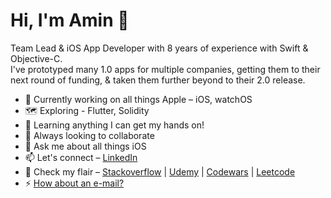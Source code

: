 # Hi, I'm Amin 👋

Team Lead & iOS App Developer with 8 years of experience with Swift & Objective-C.  
I've prototyped many 1.0 apps for multiple companies, getting them to their next round of funding, & taken them further beyond to their 2.0 release. 

- 🔭 Currently working on all things Apple – iOS, watchOS
- 🗺 Exploring - Flutter, Solidity
- 🌱 Learning anything I can get my hands on!
- 👯 Always looking to collaborate
- 💬 Ask me about all things iOS
- 📫 Let's connect – [LinkedIn](https://www.linkedin.com/in/aminsiddiqui)
- 🧐 Check my flair – [Stackoverflow](https://stackoverflow.com/users/2857130/staticvoidman) | [Udemy](https://www.udemy.com/user/amin-siddiqui) | [Codewars](https://www.codewars.com/users/staticVoidMan) | [Leetcode](https://leetcode.com/aminSiddiqui)
- ⚡ [How about an e-mail?](mailto:amin.siddiqui.work@gmail.com)
